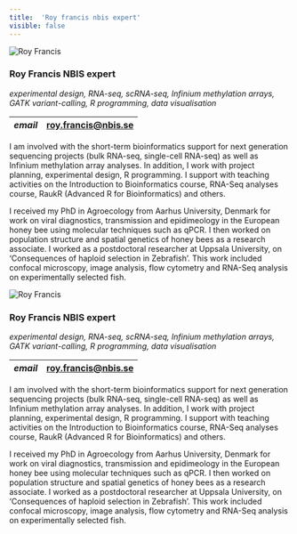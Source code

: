 ```yaml
---
title:  'Roy francis nbis expert'
visible: false
---
```

    

![Roy Francis](/assets/img/staff/roy-francis.jpg)

###  Roy Francis NBIS expert

_experimental design, RNA-seq, scRNA-seq, Infinium methylation arrays, GATK variant-calling, R programming, data visualisation_

_email_|  roy.francis@nbis.se  
---|---  
  


I am involved with the short-term bioinformatics support for next generation sequencing projects (bulk RNA-seq, single-cell RNA-seq) as well as Infinium methylation array analyses. In addition, I work with project planning, experimental design, R programming. I support with teaching activities on the Introduction to Bioinformatics course, RNA-Seq analyses course, RaukR (Advanced R for Bioinformatics) and others.

I received my PhD in Agroecology from Aarhus University, Denmark for work on viral diagnostics, transmission and epidimeology in the European honey bee using molecular techniques such as qPCR. I then worked on population structure and spatial genetics of honey bees as a research associate. I worked as a postdoctoral researcher at Uppsala University, on ‘Consequences of haploid selection in Zebrafish’. This work included confocal microscopy, image analysis, flow cytometry and RNA-Seq analysis on experimentally selected fish.

![Roy Francis](/assets/img/staff/roy-francis.jpg)

###  Roy Francis NBIS expert

_experimental design, RNA-seq, scRNA-seq, Infinium methylation arrays, GATK variant-calling, R programming, data visualisation_

_email_|  roy.francis@nbis.se  
---|---  
  


I am involved with the short-term bioinformatics support for next generation sequencing projects (bulk RNA-seq, single-cell RNA-seq) as well as Infinium methylation array analyses. In addition, I work with project planning, experimental design, R programming. I support with teaching activities on the Introduction to Bioinformatics course, RNA-Seq analyses course, RaukR (Advanced R for Bioinformatics) and others.

I received my PhD in Agroecology from Aarhus University, Denmark for work on viral diagnostics, transmission and epidimeology in the European honey bee using molecular techniques such as qPCR. I then worked on population structure and spatial genetics of honey bees as a research associate. I worked as a postdoctoral researcher at Uppsala University, on ‘Consequences of haploid selection in Zebrafish’. This work included confocal microscopy, image analysis, flow cytometry and RNA-Seq analysis on experimentally selected fish.
